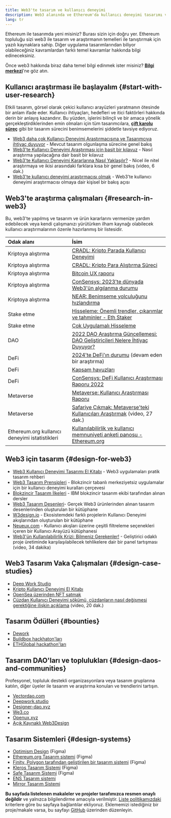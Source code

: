 ```yaml
---
title: Web3'te tasarım ve kullanıcı deneyimi
description: Web3 alanında ve Ethereum'da kullanıcı deneyimi tasarımı ve araştırmalarına giriş
lang: tr
---
```


Ethereum ile tasarımda yeni misiniz? Burası sizin için doğru yer. Ethereum topluluğu sizi web3 ile tasarım ve araştırmanın temelleri ile tanıştırmak için yazılı kaynaklara sahip. Diğer uygulama tasarımlarından biliyor olabileceğiniz kavramlardan farklı temel kavramlar hakkında bilgi edineceksiniz.

Önce web3 hakkında biraz daha temel bilgi edinmek ister misiniz? [**Bilgi merkezi**](/learn/)'ne göz atın.

## Kullanıcı araştırması ile başlayalım {#start-with-user-research}

Etkili tasarım, görsel olarak çekici kullanıcı arayüzleri yaratmanın ötesinde bir anlam ifade eder. Kullanıcı ihtiyaçları, hedefleri ve itici faktörleri hakkında derin bir anlayış kazandırır. Bu yüzden, işlerini bilinçli ve bir amaca yönelik gerçekleştirdiklerinden emin olmaları için tüm tasarımcılara, [**çift karolu süreç**](https://en.wikipedia.org/wiki/Double_Diamond_(design_process_model)) gibi bir tasarım sürecini benimsemelerini şiddetle tavsiye ediyoruz.

- [Web3 daha çok Kullanıcı Deneyimi Araştırmacısına ve Tasarımcıya ihtiyaç duyuyor](https://blog.akasha.org/akasha-conversations-9-web3-needs-more-ux-researchers-and-designers) - Mevcut tasarım olgunlaşma sürecine genel bakış
- [Web3'te Kullanıcı Deneyimi Araştırması için basit bir kılavuz](https://uxplanet.org/a-complete-guide-to-ux-research-for-web-3-0-products-d6bead20ebb1) - Nasıl araştırma yapılacağına dair basit bir kılavuz
- [Web3'te Kullanıcı Deneyimi Kararlarına Nasıl Yaklaşılır?](https://archive.devcon.org/archive/watch/6/data-empathy-how-to-approach-ux-decisions-in-web3/) - Nicel ile nitel araştırmaya ve ikisi arasındaki farklara kısa bir genel bakış (video, 6 dak.)
- [Web3'te kullanıcı deneyimi araştırmacısı olmak](https://medium.com/@georgia.rakusen/what-its-like-being-a-user-researcher-in-web3-6a4bcc096849) - Web3'te kullanıcı deneyimi araştırmacısı olmaya dair kişisel bir bakış açısı

## Web3'te araştırma çalışmaları {#research-in-web3}

Bu, web3'te yapılmış ve tasarım ve ürün kararlarını vermenize yardım edebilecek veya kendi çalışmanızı yürütürken ilham kaynağı olabilecek kullanıcı araştırmalarının özenle hazırlanmış bir listesidir.

| Odak alanı                                                                       | İsim                                                                                                                                                                                    |
|:-------------------------------------------------------------------------------- |:--------------------------------------------------------------------------------------------------------------------------------------------------------------------------------------- |
| <Badge colorScheme="green">Kriptoya alıştırma</Badge>                            | [CRADL: Kripto Parada Kullanıcı Deneyimi](https://docs.google.com/presentation/d/1s2OPSH5sMJzxRYaJSSRTe8W2iIoZx0PseIV-WeZWD1s/edit?usp=sharing)                                         |
| <Badge colorScheme="green">Kriptoya alıştırma</Badge>                            | [CRADL: Kripto Para Alıştırma Süreci](https://docs.google.com/presentation/d/1R9nFuzA-R6SxaGCKhoMbE4Vxe0JxQSTiHXind3LVq_w/edit?usp=sharing)                                             |
| <Badge colorScheme="green">Kriptoya alıştırma</Badge>                            | [Bitcoin UX raporu](https://github.com/patestevao/BitcoinUX-report/blob/master/report.md)                                                                                               |
| <Badge colorScheme="green">Kriptoya alıştırma</Badge>                            | [ConSensys: 2023'te dünyada Web3'ün algılanma durumu](https://consensys.io/insight-report/web3-and-crypto-global-survey-2023)                                                           |
| <Badge colorScheme="green">Kriptoya alıştırma</Badge>                            | [NEAR: Benimseme yolculuğunu hızlandırma](https://drive.google.com/file/d/1VuaQP4QSaQxR5ddQKTMGI0b0rWdP7uGn/view)                                                                       |
| <Badge colorScheme="purple">Stake etme</Badge>                                   | [Hisseleme: Önemli trendler, çıkarımlar ve tahminler - Eth Staker](https://lookerstudio.google.com/u/0/reporting/cafcee00-e1af-4148-bae8-442a88ac75fa/page/p_ja2srdhh2c?s=hmbTWDh9hJo)  |
| <Badge colorScheme="purple">Stake etme</Badge>                                   | [Çok Uygulamalı Hisseleme](https://github.com/threshold-network/UX-User-Research/blob/main/Multi-App%20Staking%20(MAS)/iterative-user-study/MAS%20Iterative%20User%20Study.pdf)         |
| <Badge colorScheme="red">DAO</Badge>                                             | [2022 DAO Araştırma Güncellemesi: DAO Geliştiricileri Nelere İhtiyaç Duyuyor?](https://blog.aragon.org/2022-dao-research-update/)                                                       |
| <Badge colorScheme="pink">DeFi</Badge>                                           | [2024'te DeFi'ın durumu](https://stateofdefi.org/) (devam eden bir araştırma)                                                                                                           |
| <Badge colorScheme="pink">DeFi</Badge>                                           | [Kapsam havuzları](https://github.com/threshold-network/UX-User-Research/tree/main/Keep%20Coverage%20Pool)                                                                              |
| <Badge colorScheme="pink">DeFi</Badge>                                           | [ConSensys: DeFi Kullanıcı Araştırması Raporu 2022](https://cdn2.hubspot.net/hubfs/4795067/ConsenSys%20Codefi-Defi%20User%20ResearchReport.pdf)                                         |
| <Badge colorScheme="gray">Metaverse</Badge>                                      | [Metaverse: Kullanıcı Araştırması Raporu](https://www.politico.com/f/?id=00000187-7685-d820-a7e7-7e85d1420000)                                                                          |
| <Badge colorScheme="gray">Metaverse</Badge>                                      | [Safariye Çıkmak: Metaverse'teki Kullanıcıları Araştırmak](https://archive.devcon.org/archive/watch/6/going-on-safari-researching-users-in-the-metaverse/?tab=YouTube) (video, 27 dak.) |
| <Badge colorScheme="blue">Ethereum.org kullanıcı deneyimi istatistikleri</Badge> | [Kullanılabilirlik ve kullanıcı memnuniyeti anketi panosu - Ethereum.org](https://lookerstudio.google.com/reporting/0a189a7c-a890-40db-a5c6-009db52c81c9)                               |

## Web3 için tasarım {#design-for-web3}

- [Web3 Kullanıcı Deneyimi Tasarımı El Kitabı](https://web3ux.design/) - Web3 uygulamaları pratik tasarım rehberi
- [Web3 Tasarım Prensipleri](https://medium.com/@lyricalpolymath/web3-design-principles-f21db2f240c1) - Blokzincir tabanlı merkeziyetsiz uygulamalar için bir kullanıcı deneyimi kuralları çerçevesi
- [Blokzincir Tasarım İlkeleri](https://medium.com/design-ibm/blockchain-design-principles-599c5c067b6e) - IBM blokzincir tasarım ekibi tarafından alınan dersler
- [Web3 Tasarım Desenleri](https://www.web3designpatterns.io/)- Gerçek Web3 ürünlerinden alınan tasarım desenlerinden oluşturulan bir kütüphane
- [W3design.io](https://w3design.io/) - Ekosistemdeki farklı projelerin Kullanıcı Deneyimi akışlarından oluşturulan bir kütüphane
- [Neueux.com](https://neueux.com/apps) - Kullanıcı akışları üzerine çeşitli filtreleme seçenekleri içeren bir Kullanıcı Arayüzü kütüphanesi
- [Web3'ün Kullanılabilirlik Krizi: Bilmeniz Gerekenler!](https://www.youtube.com/watch?v=oBSXT_6YDzg) - Geliştirici odaklı proje üretiminde karşılaşılabilecek tehlikelere dair bir panel tartışması (video, 34 dakika)

## Web3 Tasarım Vaka Çalışmaları {#design-case-studies}

- [Deep Work Studio](https://deepwork.studio/case-studies/)
- [Kripto Kullanıcı Deneyimi El Kitabı](https://www.cryptouxhandbook.com/)
- [OpenSea üzerinden NFT satmak](https://builtformars.com/case-studies/opensea)
- [Cüzdan Kullanıcı Deneyimi sökümü, cüzdanların nasıl değişmesi gerektiğine ilişkin açıklama](https://www.youtube.com/watch?v=oTpuxYj8JWI&ab_channel=ETHDenver) (video, 20 dak.)

## Tasarım Ödülleri {#bounties}

- [Dework](https://app.dework.xyz/bounties)
- [Buildbox hackhaton'ları](https://app.buidlbox.io/)
- [ETHGlobal hackathon'ları](https://ethglobal.com/)

## Tasarım DAO'ları ve toplulukları {#design-daos-and-communities}

Profesyonel, topluluk destekli organizasyonlara veya tasarım gruplarına katılın, diğer üyeler ile tasarım ve araştırma konuları ve trendlerini tartışın.

- [Vectordao.com](https://vectordao.com/)
- [Deepwork.studio](https://www.deepwork.studio/)
- [Designer-dao.xyz](https://www.designer-dao.xyz/)
- [We3.co](https://we3.co/)
- [Openux.xyz](https://openux.xyz/)
- [Açık Kaynaklı Web3Design](https://www.web3designers.org/)

## Tasarım Sistemleri {#design-systems}

- [Optimism Design](https://www.figma.com/@optimism) (Figma)
- [Ethereum.org Tasarım sistemi](https://www.figma.com/@ethdotorg) (Figma)
- [Finity, Polygon tarafından geliştirilen bir tasarım sistemi](https://www.figma.com/community/file/1073921725197233598/finity-design-system) (Figma)
- [Kleros Tasarım Sistemi](https://www.figma.com/community/file/999852250110186964/kleros-design-system) (Figma)
- [Safe Tasarım Sistemi](https://www.figma.com/community/file/1337417127407098506/safe-design-system) (Figma)
- [ENS Tasarım sistemi](https://thorin.ens.domains/)
- [Mirror Tasarım Sistemi](https://degen-xyz.vercel.app/)

**Bu sayfada listelenen makaleler ve projeler tarafımızca resmen onaylı değildir** ve yalnızca bilgilendirme amacıyla verilmiştir. [Liste politikamızdaki](/contributing/design/adding-design-resources) kriterlere göre bu sayfaya bağlantılar ekliyoruz. Eklememizi istediğiniz bir proje/makale varsa, bu sayfayı [GitHub](https://github.com/ethereum/ethereum-org-website/blob/dev/public/content/developers/docs/design-and-ux/index.md) üzerinden düzenleyin.
